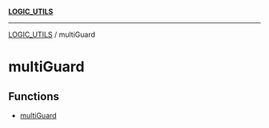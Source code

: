 [**LOGIC_UTILS**](../README.md)

***

[LOGIC_UTILS](../README.md) / multiGuard

# multiGuard

## Functions

- [multiGuard](functions/multiGuard.md)
